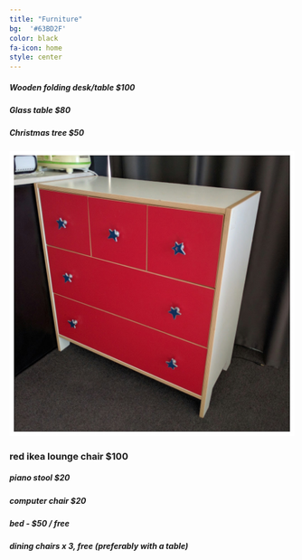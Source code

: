 ```yaml
---
title: "Furniture"
bg:  '#63BD2F'
color: black
fa-icon: home
style: center
---
```


##### Wooden folding desk/table $100

##### Glass table $80

##### Christmas tree $50

![](https://github.com/zoevanhavre/VGS/blob/gh-pages/img/IMG_20160520_111802-01.jpeg)

### red ikea lounge chair $100

##### piano stool $20

##### computer chair $20

##### bed - $50 / free

##### dining chairs x 3, free (preferably with a table)
